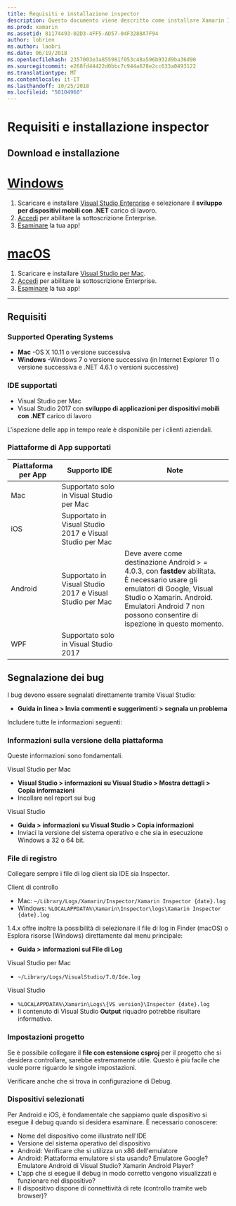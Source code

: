 ```yaml
---
title: Requisiti e installazione inspector
description: Questo documento viene descritto come installare Xamarin Inspector e illustra il sistema operativo supportato, ambienti di sviluppo integrato e piattaforme di app.
ms.prod: xamarin
ms.assetid: 81174493-02D3-4FF5-AD57-04F3288A7F94
author: lobrien
ms.author: laobri
ms.date: 06/19/2018
ms.openlocfilehash: 2357003e3a855981f053c48a596b932d9ba36d90
ms.sourcegitcommit: e268fd44422d0bbc7c944a678e2cc633a0493122
ms.translationtype: MT
ms.contentlocale: it-IT
ms.lasthandoff: 10/25/2018
ms.locfileid: "50104960"
---
```

# <a name="inspector-installation-and-requirements"></a>Requisiti e installazione inspector

## <a name="download-and-installation"></a>Download e installazione

# <a name="windowstabwindows"></a>[Windows](#tab/windows)

1. Scaricare e installare [Visual Studio Enterprise](https://visualstudio.microsoft.com/vs/) e selezionare il **sviluppo per dispositivi mobili con .NET** carico di lavoro.
1. [Accedi](https://docs.microsoft.com/visualstudio/ide/signing-in-to-visual-studio) per abilitare la sottoscrizione Enterprise.
1. [Esaminare](~/tools/inspector/inspect.md) la tua app!

# <a name="macostabmacos"></a>[macOS](#tab/macos)

1. Scaricare e installare [Visual Studio per Mac](https://visualstudio.microsoft.com/vs/mac/).
1. [Accedi](https://docs.microsoft.com/visualstudio/mac/activation) per abilitare la sottoscrizione Enterprise.
1. [Esaminare](~/tools/inspector/inspect.md) la tua app!

-----

## <a name="requirements"></a>Requisiti

### <a name="supported-operating-systems"></a>Supported Operating Systems

- **Mac** -OS X 10.11 o versione successiva
- **Windows** -Windows 7 o versione successiva (in Internet Explorer 11 o versione successiva e .NET 4.6.1 o versioni successive)

### <a name="supported-ides"></a>IDE supportati

- Visual Studio per Mac
- Visual Studio 2017 con **sviluppo di applicazioni per dispositivi mobili con .NET** carico di lavoro

L'ispezione delle app in tempo reale è disponibile per i clienti aziendali.

<a name="supported-platforms" />

### <a name="supported-app-platforms"></a>Piattaforme di App supportati

|Piattaforma per App|Supporto IDE|Note|
|--- |--- |--- |
|Mac|Supportato solo in Visual Studio per Mac|
|iOS|Supportato in Visual Studio 2017 e Visual Studio per Mac| |
|Android|Supportato in Visual Studio 2017 e Visual Studio per Mac|Deve avere come destinazione Android > = 4.0.3, con **fastdev** abilitata.<br />È necessario usare gli emulatori di Google, Visual Studio o Xamarin. Android. Emulatori Android 7 non possono consentire di ispezione in questo momento.|
|WPF|Supportato solo in Visual Studio 2017|

<a name="reporting-bugs" />

## <a name="reporting-bugs"></a>Segnalazione dei bug

I bug devono essere segnalati direttamente tramite Visual Studio:

- **Guida in linea > Invia commenti e suggerimenti > segnala un problema**

Includere tutte le informazioni seguenti:

### <a name="platform-version-information"></a>Informazioni sulla versione della piattaforma

Queste informazioni sono fondamentali.

Visual Studio per Mac

- **Visual Studio > informazioni su Visual Studio > Mostra dettagli > Copia informazioni**
- Incollare nel report sui bug

Visual Studio

- **Guida > informazioni su Visual Studio > Copia informazioni**
- Inviaci la versione del sistema operativo e che sia in esecuzione Windows a 32 o 64 bit.

### <a name="log-files"></a>File di registro

Collegare sempre i file di log client sia IDE sia Inspector.

Client di controllo

- Mac: `~/Library/Logs/Xamarin/Inspector/Xamarin Inspector {date}.log`
- Windows: `%LOCALAPPDATA%\Xamarin\Inspector\logs\Xamarin Inspector {date}.log`

1.4.x offre inoltre la possibilità di selezionare il file di log in Finder (macOS) o Esplora risorse (Windows) direttamente dal menu principale:

- **Guida > informazioni sul File di Log**

Visual Studio per Mac

- `~/Library/Logs/VisualStudio/7.0/Ide.log`

Visual Studio

- `%LOCALAPPDATA%\Xamarin\Logs\{VS version}\Inspector {date}.log`
- Il contenuto di Visual Studio **Output** riquadro potrebbe risultare informativo.

### <a name="project-settings"></a>Impostazioni progetto

Se è possibile collegare il **file con estensione csproj** per il progetto che si desidera controllare, sarebbe estremamente utile. Questo è più facile che vuole porre riguardo le singole impostazioni.

Verificare anche che si trova in configurazione di Debug.

### <a name="selected-devices"></a>Dispositivi selezionati

Per Android e iOS, è fondamentale che sappiamo quale dispositivo si esegue il debug quando si desidera esaminare. È necessario conoscere:

- Nome del dispositivo come illustrato nell'IDE
- Versione del sistema operativo del dispositivo
- Android: Verificare che si utilizza un x86 dell'emulatore
- Android: Piattaforma emulatore si sta usando? Emulatore Google? Emulatore Android di Visual Studio? Xamarin Android Player?
- L'app che si esegue il debug in modo corretto vengono visualizzati e funzionare nel dispositivo?
- Il dispositivo dispone di connettività di rete (controllo tramite web browser)?

[client-bugs]: https://github.com/Microsoft/workbooks/issues/new
